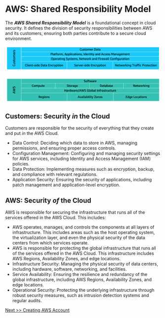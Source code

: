 ﻿---
date: 2024-08-27
---

# **AWS: Shared Responsibility Model**

The **_AWS Shared Responsibility Model_** is a foundational concept in cloud security. It defines the division of security responsibilities between AWS and its customers, ensuring both parties contribute to a secure cloud environment.

<!-- more -->

![](img/AWS%20Shared%20Responsibility%20Model.png)

## **Customers: Security _in_ the Cloud**

Customers are responsible for the security of everything that they create and put *in* the AWS Cloud.

- Data Control: Deciding which data to store in AWS, managing permissions, and ensuring proper access controls.
- Configuration Management: Configuring and managing security settings for AWS services, including Identity and Access Management (IAM) policies.
- Data Protection: Implementing measures such as encryption, backup, and compliance with relevant regulations.
- Application Security: Ensuring the security of applications, including patch management and application-level encryption.

## **AWS: Security _of_ the Cloud**

AWS is responsible for securing the infrastructure that runs all of the services offered in the AWS Cloud. This includes:

- AWS operates, manages, and controls the components at all layers of infrastructure. This includes areas such as the host operating system, the virtualization layer, and even the physical security of the data centers from which services operate.
- AWS is responsible for protecting the global infrastructure that runs all of the services offered in the AWS Cloud. This infrastructure includes AWS Regions, Availability Zones, and edge locations.
- Infrastructure Security: Managing the physical security of data centers, including hardware, software, networking, and facilities.
- Service Availability: Ensuring the resilience and redundancy of the global infrastructure, including AWS Regions, Availability Zones, and edge locations.
- Operational Security: Protecting the underlying infrastructure through robust security measures, such as intrusion detection systems and regular audits.

[Next >> Creating AWS Account](Creating%20AWS%20Account.md)
